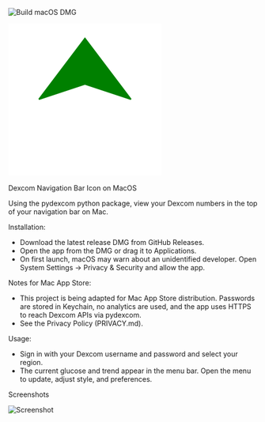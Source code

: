 ![Build macOS DMG](https://github.com/EricSpencer00/DexcomNavBarIcon-macos/actions/workflows/main.yml/badge.svg)

![Icon](icon.png)

Dexcom Navigation Bar Icon on MacOS

Using the pydexcom python package, view your Dexcom numbers in the top of your navigation bar on Mac.

Installation:
- Download the latest release DMG from GitHub Releases.
- Open the app from the DMG or drag it to Applications.
- On first launch, macOS may warn about an unidentified developer. Open System Settings → Privacy & Security and allow the app.

Notes for Mac App Store:
- This project is being adapted for Mac App Store distribution. Passwords are stored in Keychain, no analytics are used, and the app uses HTTPS to reach Dexcom APIs via pydexcom.
- See the Privacy Policy (PRIVACY.md).

Usage:
- Sign in with your Dexcom username and password and select your region.
- The current glucose and trend appear in the menu bar. Open the menu to update, adjust style, and preferences.

Screenshots

![Screenshot](https://github.com/user-attachments/assets/f547bb49-6a3d-4d2d-a4f2-07099d0cc680)
